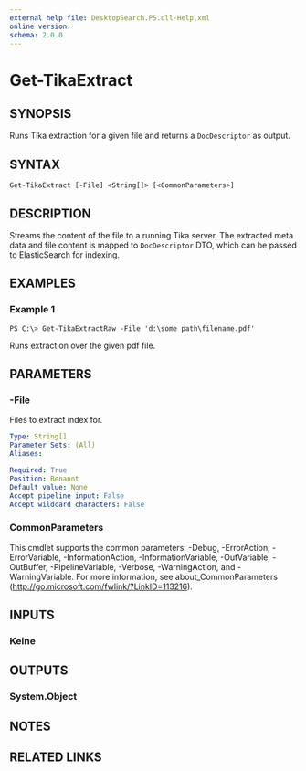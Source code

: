 ```yaml
---
external help file: DesktopSearch.PS.dll-Help.xml
online version: 
schema: 2.0.0
---
```


# Get-TikaExtract

## SYNOPSIS
Runs Tika extraction for a given file and returns a `DocDescriptor` as output.

## SYNTAX

```
Get-TikaExtract [-File] <String[]> [<CommonParameters>]
```

## DESCRIPTION
Streams the content of the file to a running Tika server. The extracted meta data and file content is mapped to
`DocDescriptor` DTO, which can be passed to ElasticSearch for indexing.

## EXAMPLES

### Example 1
```
PS C:\> Get-TikaExtractRaw -File 'd:\some path\filename.pdf'
```

Runs extraction over the given pdf file.

## PARAMETERS

### -File
Files to extract index for.

```yaml
Type: String[]
Parameter Sets: (All)
Aliases: 

Required: True
Position: Benannt
Default value: None
Accept pipeline input: False
Accept wildcard characters: False
```

### CommonParameters
This cmdlet supports the common parameters: -Debug, -ErrorAction, -ErrorVariable, -InformationAction, -InformationVariable, -OutVariable, -OutBuffer, -PipelineVariable, -Verbose, -WarningAction, and -WarningVariable. For more information, see about_CommonParameters (http://go.microsoft.com/fwlink/?LinkID=113216).

## INPUTS

### Keine

## OUTPUTS

### System.Object

## NOTES

## RELATED LINKS

